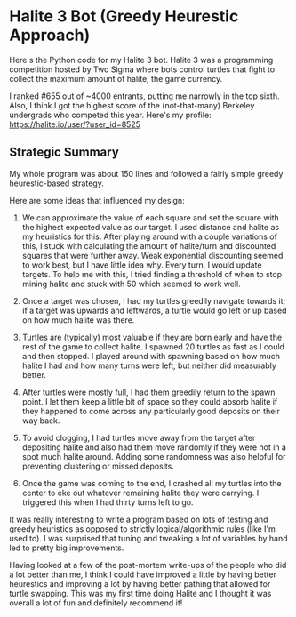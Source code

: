 # Halite 3 Bot (Greedy Heurestic Approach)
Here's the Python code for my Halite 3 bot. Halite 3 was a programming competition hosted by Two Sigma where bots control turtles that fight to collect the maximum amount of halite, the game currency.


I ranked #655 out of ~4000 entrants, putting me narrowly in the top sixth.  Also, I think I got the highest score of the (not-that-many) Berkeley undergrads who competed this year. Here's my profile: https://halite.io/user/?user_id=8525

## Strategic Summary
My whole program was about 150 lines and followed a fairly simple greedy heurestic-based strategy.

Here are some ideas that influenced my design:

1) We can approximate the value of each square and set the square with the highest expected value as our target. I used distance and halite as my heuristics for this. After playing around with a couple variations of this, I stuck with calculating the amount of halite/turn and discounted squares that were further away. Weak exponential discounting seemed to work best, but I have little idea why. Every turn, I would update targets. To help me with this, I tried finding a threshold of when to stop mining halite and stuck with 50 which seemed to work well.

2) Once a target was chosen, I had my turtles greedily navigate towards it; if a target was upwards and leftwards, a turtle would go left or up based on how much halite was there.

3) Turtles are (typically) most valuable if they are born early and have the rest of the game to collect halite. I spawned 20 turtles as fast as I could and then stopped. I played around with spawning based on how much halite I had and how many turns were left, but neither did measurably better.

4) After turtles were mostly full, I had them greedily return to the spawn point. I let them keep a little bit of space so they could absorb halite if they happened to come across any particularly good deposits on their way back.

5) To avoid clogging, I had turtles move away from the target after depositing halite and also had them move randomly if they were not in a spot much halite around. Adding some randomness was also helpful for preventing clustering or missed deposits.

6) Once the game was coming to the end, I crashed all my turtles into the center to eke out whatever remaining halite they were carrying. I triggered this when I had thirty turns left to go.

It was really interesting to write a program based on lots of testing and greedy heuristics as opposed to strictly logical/algorithmic rules (like I'm used to). I was surprised that tuning and tweaking a lot of variables by hand led to pretty big improvements. 

Having looked at a few of the post-mortem write-ups of the people who did a lot better than me, I think I could have improved a little by having better heurestics and improving a lot by having better pathing that allowed for turtle swapping. This was my first time doing Halite and I thought it was overall a lot of fun and definitely recommend it!


